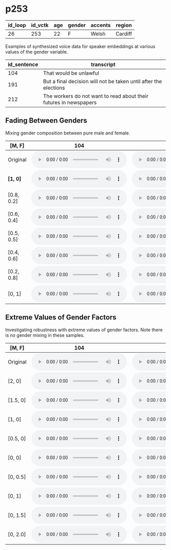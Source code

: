 # p253

| id_loop | id_vctk | age | gender | accents | region |
| --- | --- | --- | --- | --- | --- |
| 26 | 253 | 22 | F | Welsh | Cardiff |

Examples of synthesized voice data for speaker embeddings at various values of the gender variable.

| id_sentence | transcript |
| --- | --- |
| 104 | That would be unlawful |
| 191 | But a final decision will not be taken until after the elections |
| 212 | The workers do not want to read about their futures in newspapers |

## Fading Between Genders
Mixing gender composition between pure male and female.

| [M, F] | 104 | 191 | 212 | 
| --- | --- | --- | --- |
| Original | <audio src="audio/fader_networks/p253_104_26_orig.wav" controls></audio> | <audio src="audio/fader_networks/p253_191_26_orig.wav" controls></audio> | <audio src="audio/fader_networks/p253_212_26_orig.wav" controls></audio> | 
| **[1, 0]** | <audio src="audio/fader_networks/p253_104_26_gender_concat_1_0.wav" controls></audio> | <audio src="audio/fader_networks/p253_191_26_gender_concat_1_0.wav" controls></audio> | <audio src="audio/fader_networks/p253_212_26_gender_concat_1_0.wav" controls></audio> |
| [0.8, 0.2] | <audio src="audio/fader_networks/p253_104_26_gender_concat_0.8_0.2.wav" controls></audio> | <audio src="audio/fader_networks/p253_191_26_gender_concat_0.8_0.2.wav" controls></audio> | <audio src="audio/fader_networks/p253_212_26_gender_concat_0.8_0.2.wav" controls></audio> |
| [0.6, 0.4] | <audio src="audio/fader_networks/p253_104_26_gender_concat_0.6_0.4.wav" controls></audio> | <audio src="audio/fader_networks/p253_191_26_gender_concat_0.6_0.4.wav" controls></audio> | <audio src="audio/fader_networks/p253_212_26_gender_concat_0.6_0.4.wav" controls></audio> | 
| [0.5, 0.5] | <audio src="audio/fader_networks/p253_104_26_gender_concat_0.5_0.5.wav" controls></audio> | <audio src="audio/fader_networks/p253_191_26_gender_concat_0.5_0.5.wav" controls></audio> | <audio src="audio/fader_networks/p253_212_26_gender_concat_0.5_0.5.wav" controls></audio> |
| [0.4, 0.6] | <audio src="audio/fader_networks/p253_104_26_gender_concat_0.4_0.6.wav" controls></audio> | <audio src="audio/fader_networks/p253_191_26_gender_concat_0.4_0.6.wav" controls></audio> | <audio src="audio/fader_networks/p253_212_26_gender_concat_0.4_0.6.wav" controls></audio> | 
| [0.2, 0.8] | <audio src="audio/fader_networks/p253_104_26_gender_concat_0.2_0.8.wav" controls></audio> | <audio src="audio/fader_networks/p253_191_26_gender_concat_0.2_0.8.wav" controls></audio> | <audio src="audio/fader_networks/p253_212_26_gender_concat_0.2_0.8.wav" controls></audio> |
| [0, 1] | <audio src="audio/fader_networks/p253_104_26_gender_concat_0_1.wav" controls></audio> | <audio src="audio/fader_networks/p253_191_26_gender_concat_0_1.wav" controls></audio> | <audio src="audio/fader_networks/p253_212_26_gender_concat_0_1.wav" controls></audio> |

## Extreme Values of Gender Factors
Investigating robustness with extreme values of gender factors. Note there is no gender mixing in these samples.

| [M, F] | 104 | 191 | 212 | 
| --- | --- | --- | --- |
| Original | <audio src="audio/fader_networks/p253_104_26_orig.wav" controls></audio> | <audio src="audio/fader_networks/p253_191_26_orig.wav" controls></audio> | <audio src="audio/fader_networks/p253_212_26_orig.wav" controls></audio> | 
| [2, 0] | <audio src="audio/fader_networks/p253_104_26_gender_concat_2_0.wav" controls></audio> | <audio src="audio/fader_networks/p253_191_26_gender_concat_2_0.wav" controls></audio> | <audio src="audio/fader_networks/p253_212_26_gender_concat_2_0.wav" controls></audio> |
| [1.5, 0] | <audio src="audio/fader_networks/p253_104_26_gender_concat_1.5_0.wav" controls></audio> | <audio src="audio/fader_networks/p253_191_26_gender_concat_1.5_0.wav" controls></audio> | <audio src="audio/fader_networks/p253_212_26_gender_concat_1.5_0.wav" controls></audio> |
| [1, 0] | <audio src="audio/fader_networks/p253_104_26_gender_concat_1.0_0.wav" controls></audio> | <audio src="audio/fader_networks/p253_191_26_gender_concat_1.0_0.wav" controls></audio> | <audio src="audio/fader_networks/p253_212_26_gender_concat_1.0_0.wav" controls></audio> | 
| [0.5, 0] | <audio src="audio/fader_networks/p253_104_26_gender_concat_0.5_0.wav" controls></audio> | <audio src="audio/fader_networks/p253_191_26_gender_concat_0.5_0.wav" controls></audio> | <audio src="audio/fader_networks/p253_212_26_gender_concat_0.5_0.wav" controls></audio> |
| [0, 0] | <audio src="audio/fader_networks/p253_104_26_gender_concat_0_0.wav" controls></audio> | <audio src="audio/fader_networks/p253_191_26_gender_concat_0_0.wav" controls></audio> | <audio src="audio/fader_networks/p253_212_26_gender_concat_0_0.wav" controls></audio> | 
| [0, 0.5] | <audio src="audio/fader_networks/p253_104_26_gender_concat_0_0.5.wav" controls></audio> | <audio src="audio/fader_networks/p253_191_26_gender_concat_0_0.5.wav" controls></audio> | <audio src="audio/fader_networks/p253_212_26_gender_concat_0_0.5.wav" controls></audio> |
| [0, 1] | <audio src="audio/fader_networks/p253_104_26_gender_concat_0_1.0.wav" controls></audio> | <audio src="audio/fader_networks/p253_191_26_gender_concat_0_1.0.wav" controls></audio> | <audio src="audio/fader_networks/p253_212_26_gender_concat_0_1.0.wav" controls></audio> |
| [0, 1.5] | <audio src="audio/fader_networks/p253_104_26_gender_concat_0_1.5.wav" controls></audio> | <audio src="audio/fader_networks/p253_191_26_gender_concat_0_1.5.wav" controls></audio> | <audio src="audio/fader_networks/p253_212_26_gender_concat_0_1.5.wav" controls></audio> |
| [0, 2.0] | <audio src="audio/fader_networks/p253_104_26_gender_concat_0_2.0.wav" controls></audio> | <audio src="audio/fader_networks/p253_191_26_gender_concat_0_2.0.wav" controls></audio> | <audio src="audio/fader_networks/p253_212_26_gender_concat_0_2.0.wav" controls></audio> |
